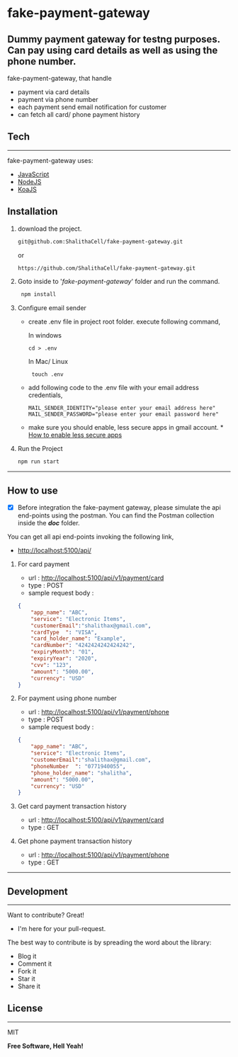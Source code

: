 # fake-payment-gateway

## Dummy payment gateway for testng purposes. Can pay using card details as well as using the phone number.

fake-payment-gateway, that handle

- payment via card details
- payment via phone number
- each payment send email notification for customer
- can fetch all card/ phone payment history


## Tech

---

fake-payment-gateway uses:

- [JavaScript]
- [NodeJS]
- [KoaJS]

## Installation

1. download the project.
   
   ```bash
   git@github.com:ShalithaCell/fake-payment-gateway.git
   ```
    or
    
    ```bash
    https://github.com/ShalithaCell/fake-payment-gateway.git
    ```
   
 2. Goto inside to '_fake-payment-gateway_' folder and run the command.
  
    ```bash
     npm install
    ```
 3. Configure email sender
     * create .env file in project root folder. execute following command,
     
        In windows
        ```
       cd > .env
       ```
       In Mac/ Linux
       ```
        touch .env
       ```
     * add following code to the .env file with your email address credentials,
     
       ```
       MAIL_SENDER_IDENTITY="please enter your email address here"
       MAIL_SENDER_PASSWORD="please enter your email password here"
       ```
       
     * make sure you should enable, less secure apps in gmail account.
                      * [How to enable less secure apps](https://support.google.com/a/answer/6260879?hl=en)
                      
4. Run the Project
   
   ```bash
   npm run start
   ```     
---

## How to use

- [x] Before integration the fake-payment gateway, please simulate the api end-points using the postman. 
You can find the Postman collection inside the **_doc_** folder.


You can get all api end-points invoking the following link,
* [http://localhost:5100/api/](http://localhost:5100/api/)

1. For card payment 
    - url  : [http://localhost:5100/api/v1/payment/card](http://localhost:5100/api/v1/payment/card)
    - type : POST
    - sample request body :
    ```json
    {
        "app_name": "ABC",
        "service": "Electronic Items",
        "customerEmail":"shalithax@gmail.com",
        "cardType  ": "VISA",
        "card_holder_name": "Example",
        "cardNumber": "4242424242424242",
        "expiryMonth": "01",
        "expiryYear": "2020",
        "cvv": "123",
        "amount": "5000.00",
        "currency": "USD"
    }
    ```
2. For payment using phone number
    - url  : [http://localhost:5100/api/v1/payment/phone](http://localhost:5100/api/v1/payment/phone)
    - type : POST
    - sample request body :
    ```json
    {
        "app_name": "ABC",
        "service": "Electronic Items",
        "customerEmail":"shalithax@gmail.com",
        "phoneNumber  ": "0771940055",
        "phone_holder_name": "shalitha",
        "amount": "5000.00",
        "currency": "USD"
    }
    ```
3. Get card payment transaction history
    - url  : [http://localhost:5100/api/v1/payment/card](http://localhost:5100/api/v1/payment/card)
    - type : GET
   
3. Get phone payment transaction history
    - url  : [http://localhost:5100/api/v1/payment/phone](http://localhost:5100/api/v1/payment/phone)
    - type : GET
    
---

## Development

---

Want to contribute? Great!

 * I'm here for your pull-request.

 The best way to contribute is by spreading the word about the library:
 
 * Blog it
 * Comment it
 * Fork it
 * Star it
 * Share it

## License

---

MIT

**Free Software, Hell Yeah!**

[javascript]: https://developer.mozilla.org/en-US/docs/Web/JavaScript/
[nodejs]: https://nodejs.org/en/
[koajs]: https://koajs.com/
